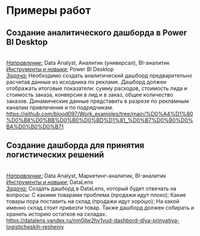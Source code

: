 # Примеры работ
## **Создание аналитического дашборда в Power BI Desktop**
<br><u>*Направление:*</u> Data Analyst, Аналитик (универсал), BI-аналитик
<br><u>*Инструменты и навыки:*</u> Power BI Desktop
<br><u>*Задача:*</u> Необходимо создать аналитический дашборд предварительно расчитав данные из исходника по рекламе. Дашборд должен отображать итоговые показатели: сумму расходов, стоимость лида и стоимость заказа, конверсии в лид и в заказ, общее количество заказов. Динамические данные представить в разрезе по рекламным каналам привлечения и по подрядчикам.
<br>https://github.com/blood097/Work_examples/tree/main/%D0%A4%D1%80%D0%B8%D0%BB%D0%B0%D0%BD%D1%81_%D0%B7%D0%B0%D0%BA%D0%B0%D0%B71

## **Создание дашборда для принятия логистических решений**
<br><u>*Направление:*</u> Data Analyst, Маркетинг-аналитик, BI-аналитик
<br><u>*Инструменты и навыки:*</u> DataLens
<br><u>*Задача:*</u> Создать дашборд в DataLens, который будет отвечать на вопросы: С какими товарами проблема (продажи идут плохо); Какие товары пора поставить на склад (продажи идут хорошо); На какой именно склад стоит привезти товар. Также дашборд должен собирать и хранить историю остатков на складах.
<br>https://datalens.yandex.ru/nm0jlw2hv1yud-dashbord-dlya-prinyatiya-logisticheskih-resheniy
